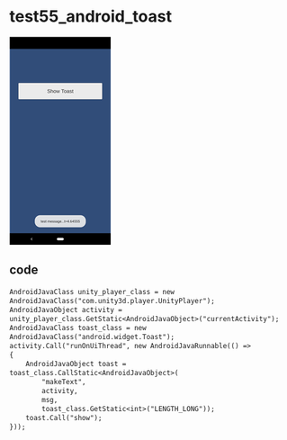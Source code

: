 # test55_android_toast

![img01.png](img01.png)

## code

    AndroidJavaClass unity_player_class = new AndroidJavaClass("com.unity3d.player.UnityPlayer");
    AndroidJavaObject activity = unity_player_class.GetStatic<AndroidJavaObject>("currentActivity");
    AndroidJavaClass toast_class = new AndroidJavaClass("android.widget.Toast");
    activity.Call("runOnUiThread", new AndroidJavaRunnable(() =>
    {
        AndroidJavaObject toast = toast_class.CallStatic<AndroidJavaObject>(
            "makeText",
            activity,
            msg,
            toast_class.GetStatic<int>("LENGTH_LONG"));
        toast.Call("show");
    }));
